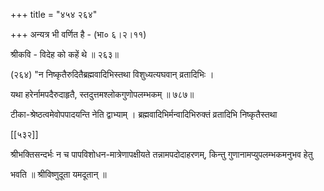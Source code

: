 +++
title = "४५४ २६४"

+++
अन्यत्र भी वर्णित है - (भा० ६।२।११) 

श्रीकवि - विदेह को कहें थे ॥ २६३॥ 

(२६४) "न निष्कृतैरुदितैब्रह्मवादिभिस्तथा विशुध्यत्यघवान् व्रतादिभिः । 

यथा हरेर्नामपदैरुदाहृतै, स्तदुत्तमश्लोकगुणोपलम्भकम् ॥ ७८७॥ 

टीका-श्रेष्ठत्वमेवोपपादयन्ति नेति द्वाभ्याम् । ब्रह्मवादिभिर्मन्वादिभिरुक्तं व्रतादिभि निष्कृतैस्तथा 

[[५३२]] 

श्रीभक्तिसन्दर्भः न च पापविशोधन-मात्रेणापक्षीयते तन्नामपदोदाहरणम्, किन्तु गुणानामप्युपलम्भकमनुभव हेतु 

भवति ॥ श्रीविष्णुदूता यमदूतान् ॥ 
